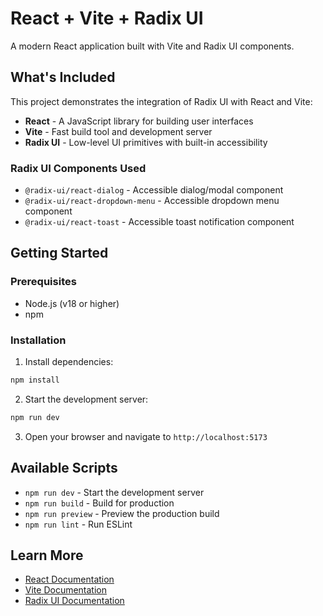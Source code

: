 # React + Vite + Radix UI

A modern React application built with Vite and Radix UI components.

## What's Included

This project demonstrates the integration of Radix UI with React and Vite:

- **React** - A JavaScript library for building user interfaces
- **Vite** - Fast build tool and development server
- **Radix UI** - Low-level UI primitives with built-in accessibility

### Radix UI Components Used

- `@radix-ui/react-dialog` - Accessible dialog/modal component
- `@radix-ui/react-dropdown-menu` - Accessible dropdown menu component
- `@radix-ui/react-toast` - Accessible toast notification component

## Getting Started

### Prerequisites

- Node.js (v18 or higher)
- npm

### Installation

1. Install dependencies:
```bash
npm install
```

2. Start the development server:
```bash
npm run dev
```

3. Open your browser and navigate to `http://localhost:5173`

## Available Scripts

- `npm run dev` - Start the development server
- `npm run build` - Build for production
- `npm run preview` - Preview the production build
- `npm run lint` - Run ESLint

## Learn More

- [React Documentation](https://react.dev)
- [Vite Documentation](https://vitejs.dev)
- [Radix UI Documentation](https://www.radix-ui.com/)
